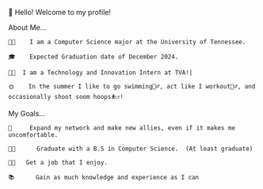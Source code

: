 👋 Hello!  Welcome to my profile!


About Me...

    👨‍💻    I am a Computer Science major at the University of Tennessee.
  
    🎓    Expected Graduation date of December 2024.
  
    🧑‍🏭  I am a Technology and Innovation Intern at TVA!|

    🌞    In the summer I like to go swimming🏊‍♂️, act like I workout🏋️‍♂️, and occasionally shoot soom hoops⛹️‍♂️!


My Goals...

    🎤     Expand my network and make new allies, even if it makes me uncomfortable.

    👨‍🎓      Graduate with a B.S in Computer Science.  (At least graduate)

    🧑‍💻   Get a job that I enjoy.

    📚      Gain as much knowledge and experience as I can

